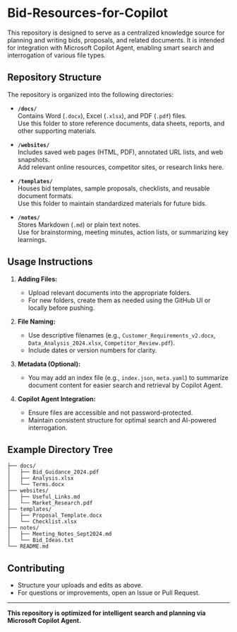 # Bid-Resources-for-Copilot

This repository is designed to serve as a centralized knowledge source for planning and writing bids, proposals, and related documents. It is intended for integration with Microsoft Copilot Agent, enabling smart search and interrogation of various file types.

## Repository Structure

The repository is organized into the following directories:

- **`/docs/`**  
  Contains Word (`.docx`), Excel (`.xlsx`), and PDF (`.pdf`) files.  
  Use this folder to store reference documents, data sheets, reports, and other supporting materials.

- **`/websites/`**  
  Includes saved web pages (HTML, PDF), annotated URL lists, and web snapshots.  
  Add relevant online resources, competitor sites, or research links here.

- **`/templates/`**  
  Houses bid templates, sample proposals, checklists, and reusable document formats.  
  Use this folder to maintain standardized materials for future bids.

- **`/notes/`**  
  Stores Markdown (`.md`) or plain text notes.  
  Use for brainstorming, meeting minutes, action lists, or summarizing key learnings.

## Usage Instructions

1. **Adding Files:**  
   - Upload relevant documents into the appropriate folders.
   - For new folders, create them as needed using the GitHub UI or locally before pushing.

2. **File Naming:**  
   - Use descriptive filenames (e.g., `Customer_Requirements_v2.docx`, `Data_Analysis_2024.xlsx`, `Competitor_Review.pdf`).
   - Include dates or version numbers for clarity.

3. **Metadata (Optional):**  
   - You may add an index file (e.g., `index.json`, `meta.yaml`) to summarize document content for easier search and retrieval by Copilot Agent.

4. **Copilot Agent Integration:**  
   - Ensure files are accessible and not password-protected.
   - Maintain consistent structure for optimal search and AI-powered interrogation.

## Example Directory Tree

```
├── docs/
│   ├── Bid_Guidance_2024.pdf
│   ├── Analysis.xlsx
│   └── Terms.docx
├── websites/
│   ├── Useful_Links.md
│   └── Market_Research.pdf
├── templates/
│   ├── Proposal_Template.docx
│   └── Checklist.xlsx
├── notes/
│   ├── Meeting_Notes_Sept2024.md
│   └── Bid_Ideas.txt
└── README.md
```

## Contributing

- Structure your uploads and edits as above.
- For questions or improvements, open an Issue or Pull Request.

---

**This repository is optimized for intelligent search and planning via Microsoft Copilot Agent.**
